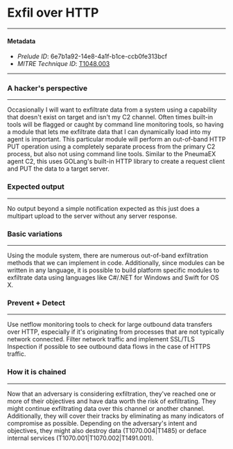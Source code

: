 
# Exfil over HTTP

---

#### Metadata

- *Prelude ID*: 6e7b1a92-14e8-4a1f-b1ce-ccb0fe313bcf
- *MITRE Technique ID*: [T1048.003](https://attack.mitre.org/techniques/T1048/003/)

---

### A hacker's perspective

---

Occasionally I will want to exfiltrate data from a system using a capability that doesn't exist on target and isn't my C2 channel. Often times built-in tools will be flagged or caught by command line monitoring tools, so having a module that lets me exfiltrate data that I can dynamically load into my agent is important. This particular module will perform an out-of-band HTTP PUT operation using a completely separate process from the primary C2 process, but also not using command line tools. Similar to the PneumaEX agent C2, this uses GOLang's built-in HTTP library to create a request client and PUT the data to a target server. 

### Expected output

---

No output beyond a simple notification expected as this just does a multipart upload to the server without any server response. 

### Basic variations

---

Using the module system, there are numerous out-of-band exfiltration methods that we can implement in code. Additionally, since modules can be written in any language, it is possible to build platform specific modules to exfiltrate data using languages like C#/.NET for Windows and Swift for OS X. 

### Prevent + Detect

---

Use netflow monitoring tools to check for large outbound data transfers over HTTP, especially if it's originating from processes that are not typically network connected. Filter network traffic and implement SSL/TLS Inspection if possible to see outbound data flows in the case of HTTPS traffic. 

### How it is chained

---

Now that an adversary is considering exfiltration, they've reached one or more of their objectives and have data worth the risk of exfiltrating. They might continue exfiltrating data over this channel or another channel.  Additionally, they will cover their tracks by eliminating as many indicators of compromise as possible. Depending on the adversary's intent and objectives, they might also destroy data (T1070.004|T1485) or deface internal services (T1070.001|T1070.002|T1491.001). 
